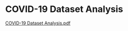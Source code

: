 # COVID-19 Dataset Analysis
[COVID-19 Dataset Analysis.pdf](https://github.com/LiudmilaKolesnikova/ML_covid-19-dataset/blob/main/Covid-19%20Dataset%20Analysis.pdf)
